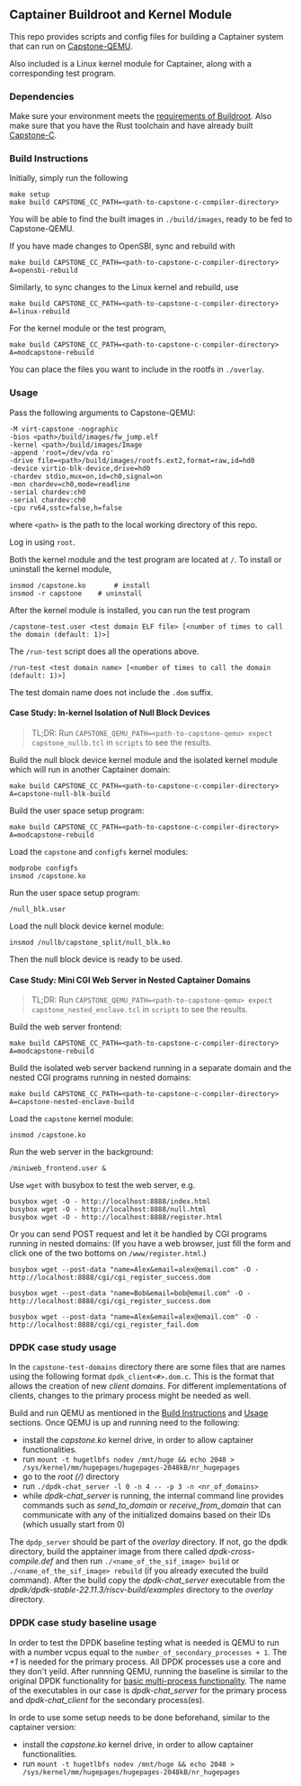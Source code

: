 ## Captainer Buildroot and Kernel Module

This repo provides scripts and config files for building
a Captainer system that can run on [Capstone-QEMU](https://github.com/project-starch/capstone-qemu).

Also included is a Linux kernel module for Captainer, along with a
corresponding test program.

### Dependencies

Make sure your environment meets the [requirements of
Buildroot](https://buildroot.org/downloads/manual/manual.html#_about_buildroot).
Also make sure that you have the Rust toolchain and have already
built
[Capstone-C](https://github.com/jasonyu1996/capstone-c/tree/riscv-wip).

### Build Instructions

Initially, simply run the following

    make setup
    make build CAPSTONE_CC_PATH=<path-to-capstone-c-compiler-directory>

You will be able to find the built images in `./build/images`, ready
to be fed to Capstone-QEMU.

If you have made changes to OpenSBI, sync and rebuild with

    make build CAPSTONE_CC_PATH=<path-to-capstone-c-compiler-directory> A=opensbi-rebuild

Similarly, to sync changes to the Linux kernel and rebuild, use

    make build CAPSTONE_CC_PATH=<path-to-capstone-c-compiler-directory> A=linux-rebuild

For the kernel module or the test program,

    make build CAPSTONE_CC_PATH=<path-to-capstone-c-compiler-directory> A=modcapstone-rebuild

You can place the files you want to include in the rootfs in
`./overlay`.

### Usage

Pass the following arguments to Capstone-QEMU:

    -M virt-capstone -nographic
    -bios <path>/build/images/fw_jump.elf
    -kernel <path>/build/images/Image
    -append 'root=/dev/vda ro'
    -drive file=<path>/build/images/rootfs.ext2,format=raw,id=hd0
    -device virtio-blk-device,drive=hd0
    -chardev stdio,mux=on,id=ch0,signal=on
    -mon chardev=ch0,mode=readline
    -serial chardev:ch0
    -serial chardev:ch0
    -cpu rv64,sstc=false,h=false

where `<path>` is the path to the local working directory of this repo.

Log in using `root`.

Both the kernel module and the test program are located at `/`.
To install or uninstall the kernel module,

    insmod /capstone.ko       # install
    insmod -r capstone    # uninstall

After the kernel module is installed, you can run the test program

    /capstone-test.user <test domain ELF file> [<number of times to call the domain (default: 1)>]

The `/run-test` script does all the operations above.

    /run-test <test domain name> [<number of times to call the domain (default: 1)>]

The test domain name does not include the `.dom` suffix.

#### Case Study: In-kernel Isolation of Null Block Devices

> TL;DR: Run `CAPSTONE_QEMU_PATH=<path-to-capstone-qemu> expect capstone_nullb.tcl` in `scripts` to see the results.

Build the null block device kernel module and the isolated
kernel module which will run in another Captainer domain:

    make build CAPSTONE_CC_PATH=<path-to-capstone-c-compiler-directory> A=capstone-null-blk-build

Build the user space setup program:

    make build CAPSTONE_CC_PATH=<path-to-capstone-c-compiler-directory> A=modcapstone-rebuild

Load the `capstone` and `configfs` kernel modules:

    modprobe configfs
    insmod /capstone.ko

Run the user space setup program:

    /null_blk.user

Load the null block device kernel module:

    insmod /nullb/capstone_split/null_blk.ko

Then the null block device is ready to be used.

#### Case Study: Mini CGI Web Server in Nested Captainer Domains

> TL;DR: Run `CAPSTONE_QEMU_PATH=<path-to-capstone-qemu> expect capstone_nested_enclave.tcl` in `scripts` to see the results.

Build the web server frontend:

    make build CAPSTONE_CC_PATH=<path-to-capstone-c-compiler-directory> A=modcapstone-rebuild

Build the isolated web server backend running in a separate domain 
and the nested CGI programs running in nested domains:

    make build CAPSTONE_CC_PATH=<path-to-capstone-c-compiler-directory> A=capstone-nested-enclave-build

Load the `capstone` kernel module:
    
    insmod /capstone.ko

Run the web server in the background:

    /miniweb_frontend.user &

Use `wget` with busybox to test the web server, e.g.

    busybox wget -O - http://localhost:8888/index.html
    busybox wget -O - http://localhost:8888/null.html
    busybox wget -O - http://localhost:8888/register.html

Or you can send POST request and let it be handled by CGI programs running in nested domains:
(If you have a web browser, just fill the form and click one of the two bottoms on `/www/register.html`.)

    busybox wget --post-data "name=Alex&email=alex@email.com" -O - http://localhost:8888/cgi/cgi_register_success.dom

    busybox wget --post-data "name=Bob&email=bob@email.com" -O - http://localhost:8888/cgi/cgi_register_success.dom

    busybox wget --post-data "name=Alex&email=alex@email.com" -O - http://localhost:8888/cgi/cgi_register_fail.dom

### DPDK case study usage

In the `capstone-test-domains` directory there are some files that are names using the following format `dpdk_client<#>.dom.c`. This is the format that allows the creation of new *client domains*. For different implementations of clients, changes to the primary process might be needed as well.

Build and run QEMU as mentioned in the [Build Instructions](#build-instructions) and [Usage](#usage) sections. Once QEMU is up and running need to the following:
* install the *capstone.ko* kernel drive, in order to allow captainer functionalities.
* run `mount -t hugetlbfs nodev /mnt/huge && echo 2048 > /sys/kernel/mm/hugepages/hugepages-2048kB/nr_hugepages`
* go to the *root (/)* directory
* run `./dpdk-chat_server -l 0 -n 4 -- -p 3 -n <nr_of_domains>`
* while *dpdk-chat_server* is running, the internal command line provides commands such as *send_to_domain* or *receive_from_domain* that can communicate with any of the initialized domains based on their IDs (which usually start from 0)

The `dpdp_server` should be part of the *overlay* directory. If not, go the dpdk directory, build the apptainer image from there called *dpdk-cross-compile.def* and then run `./<name_of_the_sif_image> build` or `./<name_of_the_sif_image> rebuild` (if you already executed the build command). After the build copy the *dpdk-chat_server* executable from the *dpdk/dpdk-stable-22.11.3/riscv-build/examples* directory to the *overlay* directory.

### DPDK case study baseline usage

In order to test the DPDK baseline testing what is needed is QEMU to run with a number vcpus equal to the `number_of_secondary_processes + 1`. The *+1* is needed for the primary process. All DPDK processes use a core and they don't yeild.
After runnning QEMU, running the baseline is similar to the original DPDK functionality for [basic multi-process functionality](https://doc.dpdk.org/guides-22.11/sample_app_ug/multi_process.html). The name of the executables in our case is *dpdk-chat_server* for the primary process and *dpdk-chat_client* for the secondary process(es).

In orde to use some setup needs to be done beforehand, similar to the captainer version:
* install the *capstone.ko* kernel drive, in order to allow captainer functionalities.
* run `mount -t hugetlbfs nodev /mnt/huge && echo 2048 > /sys/kernel/mm/hugepages/hugepages-2048kB/nr_hugepages`
